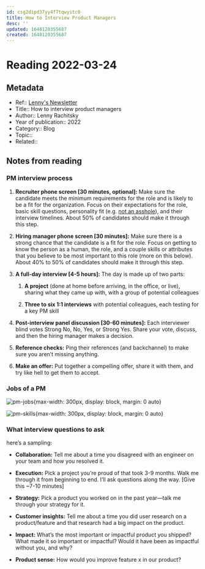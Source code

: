 ```yaml
---
id: csg2dipd37yy4f7tqwyitc0
title: How to Interview Product Managers
desc: ''
updated: 1648120355687
created: 1648120355687
---
```

# Reading 2022-03-24

## Metadata

- Ref:: [Lenny's Newsletter](https://www.lennysnewsletter.com/p/how-to-interview-product-managers?s=r)
- Title:: How to interview product managers
- Author:: Lenny Rachitsky
- Year of publication:: 2022
- Category:: Blog
- Topic:: 
- Related:: 

## Notes from reading

### PM interview process
1.  **Recruiter phone screen \[30 minutes, optional\]:** Make sure the candidate meets the minimum requirements for the role and is likely to be a fit for the organization. Focus on their expectations for the role, basic skill questions, personality fit (e.g. [not an asshole](https://www.amazon.com/Asshole-Rule-Civilized-Workplace-Surviving-ebook/dp/B000OT8GV2/ref=tmm_kin_swatch_0?_encoding=UTF8&qid=&sr=)), and their interview timelines. About 50% of candidates should make it through this step.
    
2.  **Hiring manager phone screen \[30 minutes\]:** Make sure there is a strong chance that the candidate is a fit for the role. Focus on getting to know the person as a human, the role, and a couple skills or attributes that you believe to be most important to this role (more on this below). About 40% to 50% of candidates should make it through this step.
    
3.  **A full-day interview \[4-5 hours\]:** The day is made up of two parts:
    
    1.  **A project** (done at home before arriving, in the office, or live), sharing what they came up with, with a group of potential colleagues
        
    2.  **Three to six 1:1 interviews** with potential colleagues, each testing for a key PM skill
        
4.  **Post-interview panel discussion \[30-60 minutes\]:** Each interviewer blind votes Strong No, No, Yes, or Strong Yes. Share your vote, discuss, and then the hiring manager makes a decision.
    
5.  **Reference checks:** Ping their references (and backchannel) to make sure you aren’t missing anything.
    
6.  **Make an offer:** Put together a compelling offer, share it with them, and try like hell to get them to accept.

### Jobs of a PM

![pm-jobs](https://cdn.substack.com/image/fetch/w_1456,c_limit,f_auto,q_auto:good,fl_progressive:steep/https%3A%2F%2Fbucketeer-e05bbc84-baa3-437e-9518-adb32be77984.s3.amazonaws.com%2Fpublic%2Fimages%2F72e7fff6-10dc-429e-bd57-2a2a9d8d9711_2048x1654.png){max-width: 300px, display: block, margin: 0 auto}

![pm-skills](https://cdn.substack.com/image/fetch/w_1456,c_limit,f_auto,q_auto:good,fl_progressive:steep/https%3A%2F%2Fbucketeer-e05bbc84-baa3-437e-9518-adb32be77984.s3.amazonaws.com%2Fpublic%2Fimages%2Fa2286546-990f-48f3-88d1-140a51e48271_925x566.png){max-width: 300px, display: block, margin: 0 auto}

### What interview questions to ask

here’s a sampling:

-   **Collaboration:** Tell me about a time you disagreed with an engineer on your team and how you resolved it.
    
-   **Execution:** Pick a project you’re proud of that took 3-9 months. Walk me through it from beginning to end. I’ll ask questions along the way. \[Give this ~7-10 minutes\]
    
-   **Strategy:** Pick a product you worked on in the past year—talk me through your strategy for it.
    
-   **Customer insights:** Tell me about a time you did user research on a product/feature and that research had a big impact on the product.
    
-   **Impact:** What’s the most important or impactful product you shipped? What made it so important or impactful? Would it have been as impactful without you, and why?
    
-   **Product sense:** How would you improve feature x in our product?